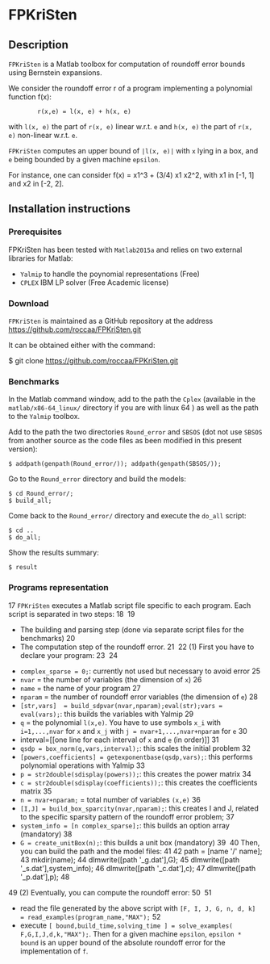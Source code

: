 # FPKriSten
## Description
`FPKriSten` is a Matlab toolbox for computation of roundoff error bounds using Bernstein expansions.

We consider the roundoff error r of a program implementing a polynomial function f(x):

			r(x,e) = l(x, e) + h(x, e)

with `l(x, e)` the part of `r(x, e)` linear w.r.t. `e` and `h(x, e)` the part  of `r(x, e)` non-linear w.r.t. `e`.

`FPKriSten` computes an upper bound of `|l(x, e)|` with `x` lying in a box, and `e` being bounded by a given machine `epsilon`. 


For instance, one can consider f(x) = x1^3 + (3/4) x1 x2^2, with x1 in [-1, 1] and x2 in [-2, 2].

## Installation instructions
### Prerequisites
FPKriSten has been tested with `Matlab2015a` and relies on two external libraries for Matlab:

- `Yalmip` to handle the poynomial representations (Free)
- `CPLEX` IBM LP solver (Free Academic license)

### Download
`FPKriSten` is maintained as a GitHub repository at the address https://github.com/roccaa/FPKriSten.git

It can be obtained either with the command:

$ git clone https://github.com/roccaa/FPKriSten.git

### Benchmarks

In the Matlab command window, add to the path the `Cplex` (available in the `matlab/x86-64_linux/` directory if you are with linux 64 ) as well as the path to the `Yalmip` toolbox.

Add to the path the two directories `Round_error` and `SBSOS` (dot not use `SBSOS` from another source as the code files as been modified in this present version):

	$ addpath(genpath(Round_error/)); addpath(genpath(SBSOS/));
	
Go to the `Round_error` directory and build the models:

	$ cd Round_error/;
	$ build_all;

Come back to the `Round_error/` directory and execute the `do_all` script:

	$ cd ..
	$ do_all;
	
Show the results summary:	

	$ result

### Programs representation
17
`FPKriSten` executes a Matlab script file specific to each program. Each script is separated in two steps: 
18
​
19
+ The building and parsing step (done via separate script files for the benchmarks)
20
+ The computation step of the roundoff error.
21
​
22
(1) First you have to declare your program:
23
​
24
- `complex_sparse = 0;`: currently not used but necessary to avoid error
25
- `nvar` = the number of variables (the dimension of `x`)
26
- `name` = the name of your program
27
- `nparam` = the number of roundoff error variables (the dimension of `e`)
28
- `[str,vars]  = build_sdpvar(nvar,nparam);eval(str);vars = eval(vars);`: this builds the variables with Yalmip
29
- `q` =  the polynomial `l(x,e)`. You have to use symbols `x_i` with `i=1,...,nvar` for `x` and `x_j` with `j = nvar+1,...,nvar+nparam`  for `e`
30
- interval=[[one line for each interval of `x` and `e` (in order)]]
31
- `qsdp = box_norm(q,vars,interval);`: this scales the initial problem
32
- `[powers,coefficients] = getexponentbase(qsdp,vars);`: this performs polynomial operations with Yalmip
33
- `p = str2double(sdisplay(powers));`: this creates the power matrix
34
- `c = str2double(sdisplay(coefficients));`: this creates the coefficients matrix
35
- `n = nvar+nparam;` = total number of variables `(x,e)`
36
- `[I,J] = build_box_sparcity(nvar,nparam);`: this creates I and J, related to the specific sparsity pattern of the roundoff error problem;
37
- `system_info = [n complex_sparse];`: this builds an option array (mandatory)
38
- `G = create_unitBox(n);`: this builds a unit box (mandatory)
39
​
40
Then, you can build the path and the model files:
41
​
42
        path = [name '/' name];
43
        mkdir(name);
44
        dlmwrite([path '_g.dat'],G);
45
        dlmwrite([path '_s.dat'],system_info);
46
        dlmwrite([path '_c.dat'],c);
47
        dlmwrite([path '_p.dat'],p);
48
        
49
(2) Eventually, you can compute the roundoff error:
50
​
51
- read the file generated by the above script with `[F, I, J, G, n, d, k] = read_examples(program_name,"MAX");`
52
- execute `[ bound,build_time,solving_time ] = solve_examples( F,G,I,J,d,k,"MAX");`. Then for a given machine `epsilon`, `epsilon * bound` is an upper bound of the absolute roundoff error for the implementation of `f`.
